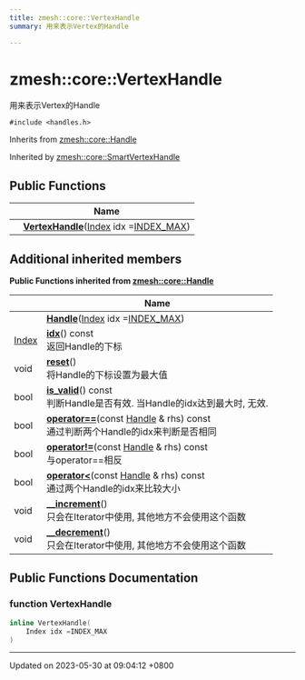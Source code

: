 ```yaml
---
title: zmesh::core::VertexHandle
summary: 用来表示Vertex的Handle 

---
```


# zmesh::core::VertexHandle



用来表示Vertex的Handle 


`#include <handles.h>`

Inherits from [zmesh::core::Handle](Classes/classzmesh_1_1core_1_1_handle.md)

Inherited by [zmesh::core::SmartVertexHandle](Classes/classzmesh_1_1core_1_1_smart_vertex_handle.md)

## Public Functions

|                | Name           |
| -------------- | -------------- |
| | **[VertexHandle](Classes/classzmesh_1_1core_1_1_vertex_handle.md#function-vertexhandle)**([Index](Namespaces/namespacezmesh_1_1core.md#using-index) idx =[INDEX_MAX](Namespaces/namespacezmesh_1_1core.md#variable-index-max)) |

## Additional inherited members

**Public Functions inherited from [zmesh::core::Handle](Classes/classzmesh_1_1core_1_1_handle.md)**

|                | Name           |
| -------------- | -------------- |
| | **[Handle](Classes/classzmesh_1_1core_1_1_handle.md#function-handle)**([Index](Namespaces/namespacezmesh_1_1core.md#using-index) idx =[INDEX_MAX](Namespaces/namespacezmesh_1_1core.md#variable-index-max)) |
| [Index](Namespaces/namespacezmesh_1_1core.md#using-index) | **[idx](Classes/classzmesh_1_1core_1_1_handle.md#function-idx)**() const<br>返回Handle的下标  |
| void | **[reset](Classes/classzmesh_1_1core_1_1_handle.md#function-reset)**()<br>将Handle的下标设置为最大值  |
| bool | **[is_valid](Classes/classzmesh_1_1core_1_1_handle.md#function-is-valid)**() const<br>判断Handle是否有效. 当Handle的idx达到最大时, 无效.  |
| bool | **[operator==](Classes/classzmesh_1_1core_1_1_handle.md#function-operator==)**(const [Handle](Classes/classzmesh_1_1core_1_1_handle.md) & rhs) const<br>通过判断两个Handle的idx来判断是否相同  |
| bool | **[operator!=](Classes/classzmesh_1_1core_1_1_handle.md#function-operator!=)**(const [Handle](Classes/classzmesh_1_1core_1_1_handle.md) & rhs) const<br>与operator==相反  |
| bool | **[operator<](Classes/classzmesh_1_1core_1_1_handle.md#function-operator<)**(const [Handle](Classes/classzmesh_1_1core_1_1_handle.md) & rhs) const<br>通过两个Handle的idx来比较大小  |
| void | **[__increment](Classes/classzmesh_1_1core_1_1_handle.md#function---increment)**()<br>只会在Iterator中使用, 其他地方不会使用这个函数  |
| void | **[__decrement](Classes/classzmesh_1_1core_1_1_handle.md#function---decrement)**()<br>只会在Iterator中使用, 其他地方不会使用这个函数  |


## Public Functions Documentation

### function VertexHandle

```cpp
inline VertexHandle(
    Index idx =INDEX_MAX
)
```


-------------------------------

Updated on 2023-05-30 at 09:04:12 +0800